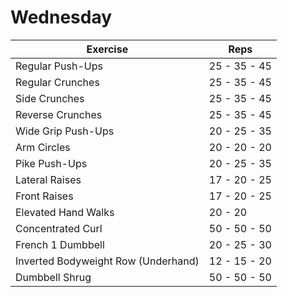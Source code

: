 # Wednesday

| Exercise                              | Reps         |
|---------------------------------------|--------------|
| Regular Push-Ups                      | 25 - 35 - 45 |
| Regular Crunches                      | 25 - 35 - 45 |
| Side Crunches                         | 25 - 35 - 45 |
| Reverse Crunches                      | 25 - 35 - 45 |
| Wide Grip Push-Ups                    | 20 - 25 - 35 |
| Arm Circles                           | 20 - 20 - 20 |
| Pike Push-Ups                         | 20 - 25 - 35 |
| Lateral Raises                        | 17 - 20 - 25 |
| Front Raises                          | 17 - 20 - 25 |
| Elevated Hand Walks                   | 20 - 20      |
| Concentrated Curl                     | 50 - 50 - 50 |
| French 1 Dumbbell                     | 20 - 25 - 30 |
| Inverted Bodyweight Row (Underhand)   | 12 - 15 - 20 |
| Dumbbell Shrug                        | 50 - 50 - 50 |
